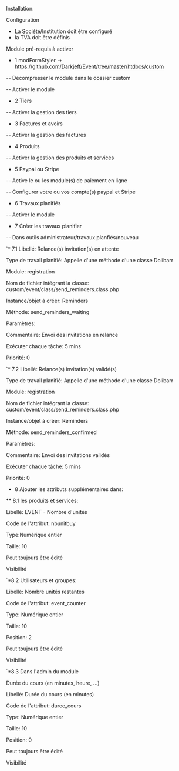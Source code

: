 Installation:

Configuration
- La Société/Institution doit être configuré
- la TVA doit être définis

Module pré-requis à activer 

- 1 modFormStyler -> https://github.com/Darkjeff/Event/tree/master/htdocs/custom

-- Décompresser le module dans le dossier custom

-- Activer le module

- 2 Tiers

-- Activer la gestion des tiers

- 3 Factures et avoirs

-- Activer la gestion des factures

- 4 Produits

-- Activer la gestion des produits et services

- 5 Paypal ou Stripe

-- Active le ou les module(s) de paiement en ligne 

-- Configurer votre ou vos compte(s) paypal et Stripe

- 6 Travaux planifiés

-- Activer le module

- 7 Créer les travaux planifier

-- Dans outils administrateur/travaux planfiés/nouveau

`* 7.1 Libellé: Relance(s) invitation(s) en attente

Type de travail planifié: Appelle d'une méthode d'une classe Dolibarr

Module: registration

Nom de fichier intégrant la classe: custom/event/class/send_reminders.class.php

Instance/objet à créer: Reminders

Méthode: send_reminders_waiting

Paramètres:

Commentaire: Envoi des invitations en relance

Exécuter chaque tâche: 5 mins

Priorité: 0

`* 7.2 Libellé: Relance(s) invitation(s) validé(s)

Type de travail planifié: Appelle d'une méthode d'une classe Dolibarr

Module: registration

Nom de fichier intégrant la classe: custom/event/class/send_reminders.class.php

Instance/objet à créer: Reminders

Méthode: send_reminders_confirmed

Paramètres:

Commentaire: Envoi des invitations validés

Exécuter chaque tâche: 5 mins

Priorité: 0

* 8 Ajouter les attributs supplémentaires dans:

** 8.1 les produits et services:

Libellé: EVENT - Nombre d'unités

Code de l'attribut: nbunitbuy

Type:Numérique entier

Taille: 10

Peut toujours être édité

Visibilité

`*8.2 Utilisateurs et groupes:

Libellé: Nombre unités restantes

Code de l'attribut: event_counter

Type: Numérique entier

Taille: 10

Position: 2

Peut toujours être édité	

Visibilité

`*8.3 Dans l'admin du module

Durée du cours (en minutes, heure, ...)

Libellé: Durée du cours (en minutes)

Code de l'attribut: duree_cours

Type: Numérique entier

Taille: 10

Position: 0

Peut toujours être édité	

Visibilité
